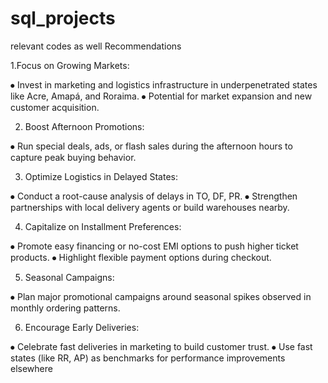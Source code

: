 # sql_projects
 relevant codes as well
 Recommendations

 1.Focus on Growing Markets:

 ⦁ Invest in marketing and logistics infrastructure in underpenetrated 
states like Acre, Amapá, and Roraima.
 ⦁ Potential for market expansion and new customer acquisition.

 2. Boost Afternoon Promotions:

 ⦁ Run special deals, ads, or flash sales during the afternoon hours to 
capture peak buying behavior.

3. Optimize Logistics in Delayed States:

 ⦁ Conduct a root-cause analysis of delays in TO, DF, PR.
 ⦁ Strengthen partnerships with local delivery agents or build 
warehouses nearby.

 4. Capitalize on Installment Preferences:

 ⦁ Promote easy financing or no-cost EMI options to push higher
ticket products.
 ⦁ Highlight flexible payment options during checkout.

 5. Seasonal Campaigns:

 ⦁ Plan major promotional campaigns around seasonal spikes observed 
in monthly ordering patterns.

 6. Encourage Early Deliveries:

 ⦁ Celebrate fast deliveries in marketing to build customer trust.
 ⦁ Use fast states (like RR, AP) as benchmarks for performance 
improvements elsewhere